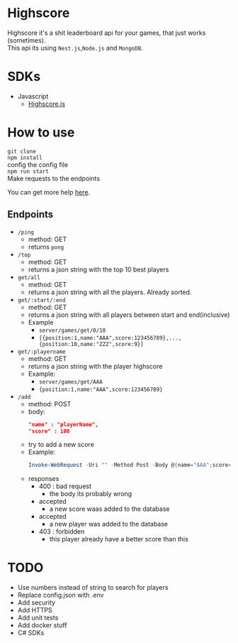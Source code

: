 # Highscore

Highscore it's a shit leaderboard api for your games, that just works (sometimes).  
This api its using `Nest.js`,`Node.js` and `MongoDB`.

# SDKs

- Javascript
	- [Highscore.js](https://github.com/ussaohelcim/Highscore.js)

# How to use

`git clone`  
`npm install`  
config the config file  
`npm run start`  
Make requests to the endpoints  

You can get more help [here](/docs/docs.md).

## Endpoints

- `/ping`
	- method: GET
	- returns `pong`
- `/top`
	- method: GET
	- returns a json string with the top 10 best players
- `get/all`
	- method: GET
	- returns a json string with all the players. Already sorted. 
- `get/:start/:end`
	- method: GET
	- returns a json string with all players between start and end(inclusive)
	- Example
		- `server/games/get/0/10`
		- `[{position:1,name:"AAA",score:123456789},...,{position:10,name:"ZZZ",score:9}]`
- `get/:playername`
	- method: GET
	- returns a json string with the player highscore
	- Example:
		- `server/games/get/AAA`
		- `{position:1,name:"AAA",score:123456789}`
- `/add`
	- method: POST
	- body:
		```json
		"name" : "playerName",
		"score" : 100
		```
	- try to add a new score
	- Example:
		```powershell
		Invoke-WebRequest -Uri "" -Method Post -Body @{name="AAA";score=200;}
		```
	- responses
		- 400 : bad request
			- the body its probably wrong
		- accepted
			- a new score waas added to the database
		- accepted
			- a new player was added to the database
		- 403 : forbidden
			- this player already have a better score than this

# TODO

- Use numbers instead of string to search for players
- Replace config.json with .env
- Add security  
- Add HTTPS  
- Add unit tests
- Add docker stuff
- C# SDKs 
